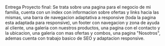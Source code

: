Entrega Proyecto final:
Se trata sobre una pagina para el negocio de mi familia, cuenta con un index con informacion sobre ofertas y links hacia las mismas, una barra de navegacion adaptativa a responsive (toda la pagina esta adaptada para responsive), un footer con navegacion y zona de ayuda al cliente, una galeria con nuestros productos, una pagina con el contacto y la ubicacion, una galeria con mas ofertas y combos, una pagina "Nosotros", ademas cuenta con trabajo basico de SEO y adaptacion responsive.
